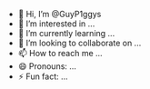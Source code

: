 - 👋 Hi, I’m @GuyP1ggys
- 👀 I’m interested in ...
- 🌱 I’m currently learning ...
- 💞️ I’m looking to collaborate on ...
- 📫 How to reach me ...
- 😄 Pronouns: ...
- ⚡ Fun fact: ...

<!---
GuyP1ggys/GuyP1ggys is a ✨ special ✨ repository because its `README.md` (this file) appears on your GitHub profile.
You can click the Preview link to take a look at your changes.
--->
